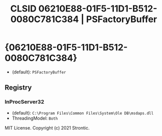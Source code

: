 ﻿---
title: "CLSID 06210E88-01F5-11D1-B512-0080C781C384 | PSFactoryBuffer"
excerpt: What is COM-Object CLSID 06210E88-01F5-11D1-B512-0080C781C384?
---

# {06210E88-01F5-11D1-B512-0080C781C384}

* (default): `PSFactoryBuffer`

## Registry


### InProcServer32

* (default): `C:\Program Files\Common Files\System\Ole DB\msdaps.dll`
* ThreadingModel: `Both`

MIT License. Copyright (c) 2021 Strontic.


